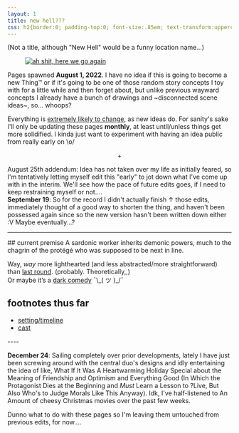 ```yaml
---
layout: 1
title: new hell???
css: h2{border:0; padding-top:0; font-size:.85em; text-transform:uppercase; letter-spacing:0.05em; word-spacing:0.05em; color:#808080; margin-top:1em;} section{text-align:center;} ul{margin:0; list-style-type:none;} li{display:inline-block;} li:before,ul:after{content:"·"; margin:0 .25em; color:#808080;} h2+p{margin-top:0;}
---
```

(Not a title, although "New Hell" would be a funny location name...)

<figure><a href="https://knowyourmeme.com/memes/ah-shit-here-we-go-again"><img src="https://external-content.duckduckgo.com/iu/?u=https%3A%2F%2Fpreview.redd.it%2Fird4pu2fm8s21.jpg%3Fauto%3Dwebp%26s%3D81afbde8b7e7fae3e69e4c0afb9562de6d3137c9&f=1&nofb=1" alt="ah shit, here we go again"/></a></figure>

Pages spawned <b>August 1, 2022</b>. I have no idea if this is going to become a new Thing™ or if it's going to be one of those random story concepts I toy with for a little while and then forget about, but unlike previous wayward concepts I already have a bunch of drawings and ~disconnected scene ideas~, so... whoops?

Everything is <u>extremely likely to change</u>, as new ideas do. For sanity's sake I'll only be updating these pages **monthly**, at least until/unless things get more solidified. I kinda just want to experiment with having an idea public from really early on <span style="display:inline-block;">\o/

<p style="text-align:center;">+</p>

August 25th addendum: Idea has not taken over my life as initially feared, so I'm tentatively letting myself edit this "early" to jot down what I've come up with in the interim. We'll see how the pace of future edits goes, if I need to keep restraining myself or not....  
<b>September 19</b>: So for the record I didn't actually finish ↑ those edits, immediately thought of a good way to shorten the thing, and haven't been possessed again since so the new version hasn't been written down either <span style="display:inline-block;">:V</span> Maybe eventually...?

----
<section markdown="1">
## current premise
A sardonic worker inherits demonic powers, much to the chagrin of the protégé who was supposed to be next in line.

Way, *way* more lighthearted (and less abstracted/more straightforward) than [last round](https://a-flyleaf.github.io/ygbtdm/). (probably. Theoretically,,)  
Or maybe it’s a [dark comedy](https://en.wikipedia.org/wiki/Sweeney_Todd:_The_Demon_Barber_of_Fleet_Street) <span style="display:inline-block;">¯\\\_(&nbsp;ツ&nbsp;)_/¯</span>
	
## footnotes thus far
- [setting/timeline](timeline)
- [cast](cast)
</section>
----

<b>December 24</b>: Sailing completely over prior developments, lately I have just been screwing around with the central duo's designs and idly entertaining the idea of like, What If It Was A Heartwarming Holiday Special about the Meaning of Friendship and Optimism and Everything Good (In Which the Protagonist Dies at the Beginning and *Must* Learn a Lesson to ?Live, But Also Who's to Judge Morals Like This Anyway). Idk, I've half-listened to An Amount of cheesy Christmas movies over the past few weeks.

Dunno what to do with these pages so I'm leaving them untouched from previous edits, for now....
